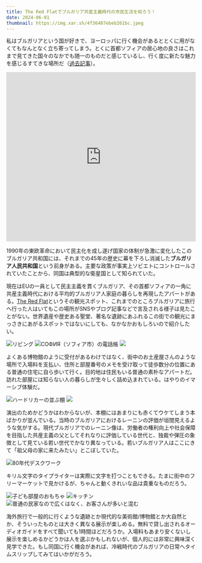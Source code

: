 ```yaml
---
title: The Red Flatでブルガリア共産主義時代の市民生活を知ろう！
date: 2024-06-01
thumbnail: https://img.xar.sh/4f36407ebeb261bc.jpeg
---
```


私はブルガリアという国が好きで、ヨーロッパに行く機会があるととくに用がなくてもなんとなく立ち寄ってしまう。とくに首都ソフィアの居心地の良さはこれまで見てきた国々のなかでも随一のものだと感じているし、行く度に新たな魅力を感じるすてきな場所だ（[過去記事](/post/1676214393/)）。

<iframe src="https://www.google.com/maps/embed?pb=!1m18!1m12!1m3!1d8222252.014293577!2d18.30764559592531!3d43.0912642873303!2m3!1f0!2f0!3f0!3m2!1i1024!2i768!4f13.1!3m3!1m2!1s0x40a8fec1c85bf089%3A0xa01269bf4c10!2z44OW44Or44Ks44Oq44Ki!5e0!3m2!1sja!2sjp!4v1717317293556!5m2!1sja!2sjp" width="100%" height="450" style="border:0;" allowfullscreen="" loading="lazy" referrerpolicy="no-referrer-when-downgrade"></iframe>

1990年の東欧革命において民主化を成し遂げ国家の体制が急激に変化したこのブルガリア共和国には、それまでの45年の歴史に幕を下ろし消滅した**ブルガリア人民共和国**という前身がある。主要な政策が事実上ソビエトにコントロールされていたことから、同国は典型的な衛星国として知られていた。

現在はEUの一員として民主主義を貫くブルガリア、その首都ソフィアの一角に共産主義時代における平均的ブルガリア人家庭の暮らしを再現したアパートがある。[The Red Flat](https://redflatsofia.com/)というその観光スポット、これまでのところブルガリアに旅行へ行った人はいてもこの場所がSNSやブログ記事などで言及される様子は見たことがない。世界遺産や歴史ある聖堂、著名な遺跡にあふれるこの街での観光にまっさきにあがるスポットではないにしても、なかなかおもしろいので紹介したい。

![リビング](https://img.xar.sh/4f36407ebeb261bc.jpeg)
![СОФИЯ（ソフィア市）の電話帳](https://img.xar.sh/bb3b6d4e5b6b21db.jpeg)
![](https://img.xar.sh/f1c47d43adbe2343.jpeg)

よくある博物館のように受付があるわけではなく、街中のお土産屋さんのような場所で入場料を支払い、住所と部屋番号のメモを受け取って徒歩数分の位置にある普通の住宅に自ら歩いて行く。目的地は住民もいる普通の素朴なアパートだ。訪れた部屋には知らない人の暮らしが生々しく詰め込まれている。はやりのイマーシブ体験だ。

![ハードリカーの並ぶ棚](https://img.xar.sh/dd54300245945dd0.jpeg)
![](https://img.xar.sh/6d5a300cd9ca58ac.jpeg)

演出のためかどうかはわからないが、本棚にはあまりにも赤くてウケてしまう本ばかりが並んでいる。当時のブルガリアにおけるレーニンの評価が垣間見えるような気がする。現代ブルガリアでのレーニン像は、労働者の権利向上や社会保障を目指した共産主義の父としてそれなりに評価している世代と、独裁や弾圧の象徴として見ている若い世代でかなり異なっている。若いブルガリア人はここにきて「祖父母の家に来たみたい」とこぼしていた。

![80年代デスクワーク](https://img.xar.sh/0236d45a2bfdd70f.jpeg)

キリル文字のタイプライターは実際に文字を打つこともできる。たまに街中のフリーマーケットで見かけるが、ちゃんと動くきれいな品は貴重なものだろう。

![子ども部屋のおもちゃ](https://img.xar.sh/c5cad027327fca00.jpeg)
![キッチン](https://img.xar.sh/72022fc128adde6b.jpeg)
![普通の民家なので広くはなく、お客さんが多いと混む](https://img.xar.sh/ae0e7ea0e3493a2c.jpeg)

海外旅行で一般的に行くような遺跡とか現代的な美術館/博物館とか大自然とか、そういったものとは大きく異なる展示が楽しめる。無料で貸し出されるオーディオガイドをすべて聞いても1時間ほどだろうか。入場料もあまり安くないし展示を楽しめるかどうかは人を選ぶかもしれないが、個人的には非常に興味深く見学できた。もし同国に行く機会があれば、冷戦時代のブルガリアの日常へタイムスリップしてみてはいかがだろう。
